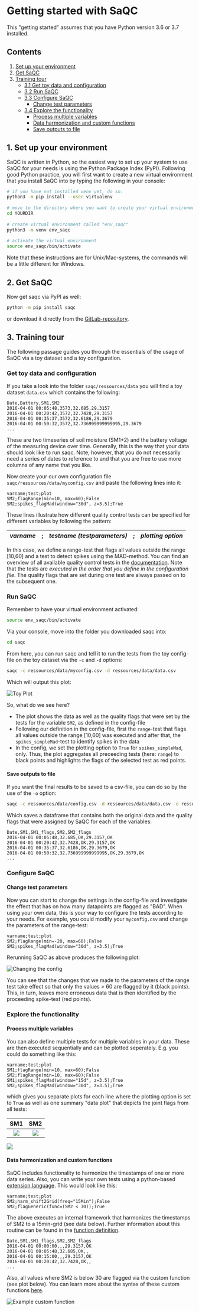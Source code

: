 # Getting started with SaQC

This "getting started" assumes that you have Python version 3.6 or 3.7
installed.

## Contents

1. [Set up your environment](#1-set-up-your-environment)
2. [Get SaQC](#2-get-saqc)
3. [Training tour](#3-training-tour) 
	* [3.1 Get toy data and configuration](#get-toy-data-and-configuration)
	* [3.2 Run SaQC](#run-saqc)
	* [3.3 Configure SaQC](#configure-saqc)
	    * [Change test parameters](#change-test-parameters)
	* [3.4 Explore the functionality](#explore-the-functionality)
		* [Process multiple variables](#process-multiple-variables)
		* [Data harmonization and custom functions](#data-harmonization-and-custom-functions)
		* [Save outputs to file](#save-outputs-to-file)


## 1. Set up your environment

SaQC is written in Python, so the easiest way to set up your system to use SaQC
for your needs is using the Python Package Index (PyPI). Following good Python
practice, you will first want to create a new virtual environment that you
install SaQC into by typing the following in your console:

```sh	
# if you have not installed venv yet, do so:
python3 -m pip install --user virtualenv
	
# move to the directory where you want to create your virtual environment
cd YOURDIR
	
# create virtual environment called "env_saqc"
python3 -m venv env_saqc
	
# activate the virtual environment
source env_saqc/bin/activate
```

Note that these instructions are for Unix/Mac-systems, the commands will be a
little different for Windows.

## 2. Get SaQC

Now get saqc via PyPI as well:

```sh
python -m pip install saqc
```

or download it directly from the [GitLab-repository](https://git.ufz.de/rdm/saqc).

## 3. Training tour

The following passage guides you through the essentials of the usage of SaQC via
a toy dataset and a toy configuration.

### Get toy data and configuration

If you take a look into the folder `saqc/ressources/data` you will find a toy
dataset `data.csv` which contains the following:

	Date,Battery,SM1,SM2
	2016-04-01 00:05:48,3573,32.685,29.3157
	2016-04-01 00:20:42,3572,32.7428,29.3157
	2016-04-01 00:35:37,3572,32.6186,29.3679
	2016-04-01 00:50:32,3572,32.736999999999995,29.3679
	...

These are two timeseries of soil moisture (SM1+2) and the battery voltage of the
measuring device over time. Generally, this is the way that your data should
look like to run saqc. Note, however, that you do not necessarily need a series
of dates to reference to and that you are free to use more columns of any name
that you like.

Now create your our own configuration file `saqc/ressources/data/myconfig.csv`
and paste the following lines into it:
	
	varname;test;plot
	SM2;flagRange(min=10, max=60);False
	SM2;spikes_flagMad(window="30d", z=3.5);True

These lines illustrate how different quality control tests can be specified for
different variables by following the pattern:

*varname*|;| *testname (testparameters)*|;| *plotting option*|
:---------------|:------|:------|:----|:--|

In this case, we define a range-test that flags all values outside the range
[10,60] and a test to detect spikes using the MAD-method. You can find an
overview of all available quality control tests in the
[documentation](FunctionIndex.md). Note that the tests are
_executed in the order that you define in the configuration file_. The quality
flags that are set during one test are always passed on to the subsequent one.

### Run SaQC

Remember to have your virtual environment activated:
```sh
source env_saqc/bin/activate
```

Via your console, move into the folder you downloaded saqc into:
```sh
cd saqc
```

From here, you can run saqc and tell it to run the tests from the toy
config-file on the toy dataset via the `-c` and `-d` options:
```sh
saqc -c ressources/data/myconfig.csv -d ressources/data/data.csv
```

Which will output this plot:

![Toy Plot](../ressources/images/example_plot_1.png "Toy Plot")

So, what do we see here?

* The plot shows the data as well as the quality flags that were set by the
  tests for the variable `SM2`, as defined in the config-file
* Following our definition in the config-file, first the `range`-test that flags
  all values outside the range [10,60] was executed and after that,
  the `spikes_simpleMad`-test to identify spikes in the data
* In the config, we set the plotting option to `True` for `spikes_simpleMad`,
  only. Thus, the plot aggregates all preceeding tests (here: `range`) to black
  points and highlights the flags of the selected test as red points.


#### Save outputs to file
If you want the final results to be saved to a csv-file, you can do so by the
use of the `-o` option:

```sh
saqc -c ressources/data/config.csv -d ressources/data/data.csv -o ressources/data/out.csv 
```

Which saves a dataframe that contains both the original data and the quality
flags that were assigned by SaQC for each of the variables:

	Date,SM1,SM1_flags,SM2,SM2_flags
	2016-04-01 00:05:48,32.685,OK,29.3157,OK
	2016-04-01 00:20:42,32.7428,OK,29.3157,OK
	2016-04-01 00:35:37,32.6186,OK,29.3679,OK
	2016-04-01 00:50:32,32.736999999999995,OK,29.3679,OK
	...


### Configure SaQC

#### Change test parameters
Now you can start to change the settings in the config-file and investigate the
effect that has on how many datapoints are flagged as "BAD". When using your
own data, this is your way to configure the tests according to your needs. For
example, you could modify your `myconfig.csv` and change the parameters of the
range-test:
	
	varname;test;plot
	SM2;flagRange(min=-20, max=60);False
	SM2;spikes_flagMad(window="30d", z=3.5);True
Rerunning SaQC as above produces the following plot:

![Changing the config](../ressources/images/example_plot_2.png "Changing the config")

You can see that the changes that we made to the parameters of the range test
take effect so that only the values > 60 are flagged by it (black points). This,
in turn, leaves more erroneous data that is then identified by the proceeding
spike-test (red points).

### Explore the functionality
#### Process multiple variables
You can also define multiple tests for multiple variables in your data. These
are then executed sequentially and can be plotted seperately. E.g. you could do
something like this:

	varname;test;plot
	SM1;flagRange(min=10, max=60);False
	SM2;flagRange(min=10, max=60);False
	SM1;spikes_flagMad(window="15d", z=3.5);True
	SM2;spikes_flagMad(window="30d", z=3.5);True

which gives you separate plots for each line where the plotting option is set to
`True` as well as one summary "data plot" that depicts the joint flags from all
tests:

SM1         |  SM2
:-------------------------:|:-------------------------:
![](../ressources/images/example_plot_31.png)  |  ![](../ressources/images/example_plot_32.png)

![](../ressources/images/example_plot_33.png)

#### Data harmonization and custom functions

SaQC includes functionality to harmonize the timestamps of one or more data
series. Also, you can write your own tests using a python-based
[extension language](docs/GenericFunctions.md). This would look like this:

	varname;test;plot
	SM2;harm_shift2Grid(freq="15Min");False
	SM2;flagGeneric(func=(SM2 < 30));True

The above executes an internal framework that harmonizes the timestamps of SM2
to a 15min-grid (see data below). Further information about this routine can be
found in the [function definition](docs/FunctionIndex.md).

	Date,SM1,SM1_flags,SM2,SM2_flags
	2016-04-01 00:00:00,,,29.3157,OK
	2016-04-01 00:05:48,32.685,OK,,
	2016-04-01 00:15:00,,,29.3157,OK
	2016-04-01 00:20:42,32.7428,OK,,
	...

Also, all values where SM2 is below 30 are flagged via the custom function (see
plot below). You can learn more about the syntax of these custom functions
[here](docs/GenericFunctions.md).

![Example custom function](../ressources/images/example_plot_4.png "Example custom function")
